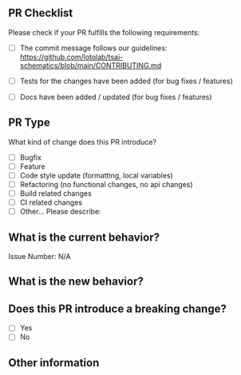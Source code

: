 ## PR Checklist
Please check if your PR fulfills the following requirements:

- [ ] The commit message follows our guidelines: https://github.com/lotolab/tsai-schematics/blob/main/CONTRIBUTING.md
- [ ] Tests for the changes have been added (for bug fixes / features)
- [ ] Docs have been added / updated (for bug fixes / features)


## PR Type
What kind of change does this PR introduce?

<!-- Please check the one that applies to this PR using "x". -->
- [ ] Bugfix
- [ ] Feature
- [ ] Code style update (formatting, local variables)
- [ ] Refactoring (no functional changes, no api changes)
- [ ] Build related changes
- [ ] CI related changes
- [ ] Other... Please describe:

## What is the current behavior?
<!-- Please describe the current behavior that you are modifying, or link to a relevant issue. -->

Issue Number: N/A


## What is the new behavior?


## Does this PR introduce a breaking change?
- [ ] Yes
- [ ] No

<!-- If this PR contains a breaking change, please describe the impact and migration path for existing applications below. -->


## Other information
